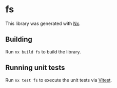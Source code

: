 # fs

This library was generated with [Nx](https://nx.dev).

## Building

Run `nx build fs` to build the library.

## Running unit tests

Run `nx test fs` to execute the unit tests via [Vitest](https://vitest.dev/).
